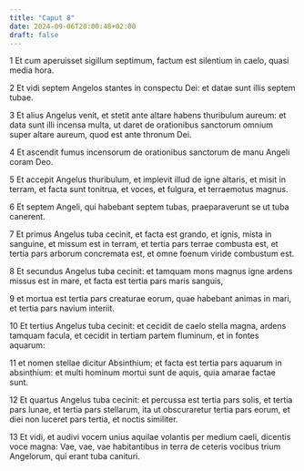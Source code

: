 ```yaml
---
title: "Caput 8"
date: 2024-09-06T20:00:48+02:00
draft: false
---
```



1 Et cum aperuisset sigillum septimum, factum est silentium in caelo, quasi media hora.

2 Et vidi septem Angelos stantes in conspectu Dei: et datae sunt illis septem tubae.

3 Et alius Angelus venit, et stetit ante altare habens thuribulum aureum: et data sunt illi incensa multa, ut daret de orationibus sanctorum omnium super altare aureum, quod est ante thronum Dei.

4 Et ascendit fumus incensorum de orationibus sanctorum de manu Angeli coram Deo.

5 Et accepit Angelus thuribulum, et implevit illud de igne altaris, et misit in terram, et facta sunt tonitrua, et voces, et fulgura, et terraemotus magnus.

6 Et septem Angeli, qui habebant septem tubas, praeparaverunt se ut tuba canerent.

7 Et primus Angelus tuba cecinit, et facta est grando, et ignis, mista in sanguine, et missum est in terram, et tertia pars terrae combusta est, et tertia pars arborum concremata est, et omne foenum viride combustum est.

8 Et secundus Angelus tuba cecinit: et tamquam mons magnus igne ardens missus est in mare, et facta est tertia pars maris sanguis,

9 et mortua est tertia pars creaturae eorum, quae habebant animas in mari, et tertia pars navium interiit.

10 Et tertius Angelus tuba cecinit: et cecidit de caelo stella magna, ardens tamquam facula, et cecidit in tertiam partem fluminum, et in fontes aquarum:

11 et nomen stellae dicitur Absinthium; et facta est tertia pars aquarum in absinthium: et multi hominum mortui sunt de aquis, quia amarae factae sunt.

12 Et quartus Angelus tuba cecinit: et percussa est tertia pars solis, et tertia pars lunae, et tertia pars stellarum, ita ut obscuraretur tertia pars eorum, et diei non luceret pars tertia, et noctis similiter.

13 Et vidi, et audivi vocem unius aquilae volantis per medium caeli, dicentis voce magna: Vae, vae, vae habitantibus in terra de ceteris vocibus trium Angelorum, qui erant tuba canituri.


